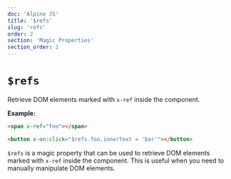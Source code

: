 ```yaml
---
doc: 'Alpine JS'
title: '$refs'
slug: 'refs'
order: 2
section: 'Magic Properties'
section_order: 2
---
```


# `$refs`

Retrieve DOM elements marked with `x-ref` inside the component.

**Example:**

```html
<span x-ref="foo"></span>

<button x-on:click="$refs.foo.innerText = 'bar'"></button>
```

`$refs` is a magic property that can be used to retrieve DOM elements marked with `x-ref` inside the component. This is useful when you need to manually manipulate DOM elements.